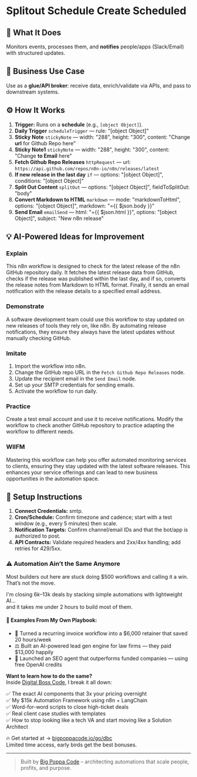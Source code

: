 # Splitout Schedule Create Scheduled
## 🚀 What It Does
Monitors events, processes them, and **notifies** people/apps (Slack/Email) with structured updates.

## 💼 Business Use Case
Use as a **glue/API broker**: receive data, enrich/validate via APIs, and pass to downstream systems.

## ⚙️ How It Works
1. **Trigger:** Runs on a **schedule** (e.g., `[object Object]`).
2. **Daily Trigger** `scheduleTrigger` — rule: "[object Object]"
3. **Sticky Note** `stickyNote` — width: "288", height: "300", content: "Change **url** for Github Repo here"
4. **Sticky Note1** `stickyNote` — width: "288", height: "300", content: "Change **to Email** here"
5. **Fetch Github Repo Releases** `httpRequest` — url: `https://api.github.com/repos/n8n-io/n8n/releases/latest`
6. **If new release in the last day** `if` — options: "[object Object]", conditions: "[object Object]"
7. **Split Out Content** `splitOut` — options: "[object Object]", fieldToSplitOut: "body"
8. **Convert Markdown to HTML** `markdown` — mode: "markdownToHtml", options: "[object Object]", markdown: "={{ $json.body }}"
9. **Send Email** `emailSend` — html: "={{ $json.html }}", options: "[object Object]", subject: "New n8n release"

## 💡 AI-Powered Ideas for Improvement
### Explain
This n8n workflow is designed to check for the latest release of the n8n GitHub repository daily. It fetches the latest release data from GitHub, checks if the release was published within the last day, and if so, converts the release notes from Markdown to HTML format. Finally, it sends an email notification with the release details to a specified email address.

### Demonstrate
A software development team could use this workflow to stay updated on new releases of tools they rely on, like n8n. By automating release notifications, they ensure they always have the latest updates without manually checking GitHub.

### Imitate
1. Import the workflow into n8n.
2. Change the GitHub repo URL in the `Fetch Github Repo Releases` node.
3. Update the recipient email in the `Send Email` node.
4. Set up your SMTP credentials for sending emails.
5. Activate the workflow to run daily.

### Practice
Create a test email account and use it to receive notifications. Modify the workflow to check another GitHub repository to practice adapting the workflow to different needs.

### WIIFM
Mastering this workflow can help you offer automated monitoring services to clients, ensuring they stay updated with the latest software releases. This enhances your service offerings and can lead to new business opportunities in the automation space.

## 🔧 Setup Instructions
1. **Connect Credentials:** smtp.
2. **Cron/Schedule:** Confirm timezone and cadence; start with a test window (e.g., every 5 minutes) then scale.
3. **Notification Targets:** Confirm channel/email IDs and that the bot/app is authorized to post.
4. **API Contracts:** Validate required headers and 2xx/4xx handling; add retries for 429/5xx.

### ⚠️ Automation Ain’t the Same Anymore

Most builders out here are stuck doing $500 workflows and calling it a win.  
That’s not the move.  

I'm closing $6k–$13k deals by stacking simple automations with lightweight AI...  
and it takes me under 2 hours to build most of them.

#### 🧠 Examples From My Own Playbook:
- 🔁 Turned a recurring invoice workflow into a $6,000 retainer that saved 20 hours/week  
- ⚖️ Built an AI-powered lead gen engine for law firms — they paid $13,000 happily  
- 🚀 Launched an SEO agent that outperforms funded companies — using free OpenAI credits  

**Want to learn how to do the same?**  
Inside [Digital Boss Code](https://bigpoppacode.io/go/dbc), I break it all down:

✅ The exact AI components that 3x your pricing overnight  
✅ My $15k Automation Framework using n8n + LangChain  
✅ Word-for-word scripts to close high-ticket deals  
✅ Real client case studies with templates  
✅ How to stop looking like a tech VA and start moving like a Solution Architect  

🔥 Get started at → [bigpoppacode.io/go/dbc](https://bigpoppacode.io/go/dbc)  
Limited time access, early birds get the best bonuses.

---
> Built by [Big Poppa Code](https://bigpoppacode.io) – architecting automations that scale people, profits, and purpose.
